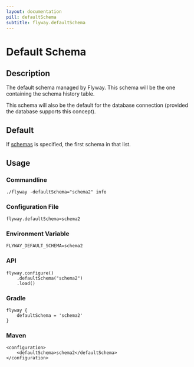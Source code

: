 ```yaml
---
layout: documentation
pill: defaultSchema
subtitle: flyway.defaultSchema
---
```


# Default Schema

## Description
The default schema managed by Flyway. This schema will be the one containing the schema history table.

This schema will also be the default for the database connection (provided the database supports this concept).

## Default
If [schemas](/documentation/configuration/schemas) is specified, the first schema in that list.

## Usage

### Commandline
```
./flyway -defaultSchema="schema2" info
```

### Configuration File
```
flyway.defaultSchema=schema2
```

### Environment Variable
```
FLYWAY_DEFAULT_SCHEMA=schema2
```

### API
```
flyway.configure()
    .defaultSchema("schema2")
    .load()
```

### Gradle
```
flyway {
    defaultSchema = 'schema2'
}
```

### Maven
```
<configuration>
    <defaultSchema>schema2</defaultSchema>
</configuration>
```
